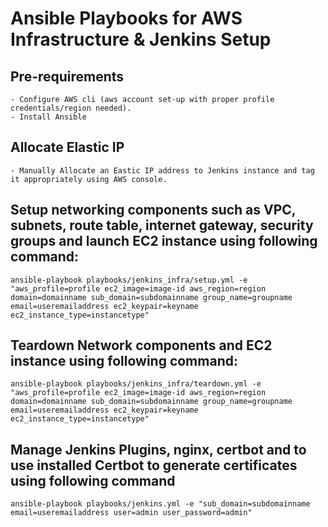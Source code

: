 # Ansible Playbooks for AWS Infrastructure & Jenkins Setup
## Pre-requirements
```shell
- Configure AWS cli (aws account set-up with proper profile credentials/region needed).
- Install Ansible
```
## Allocate Elastic IP
```shell
- Manually Allocate an Eastic IP address to Jenkins instance and tag it appropriately using AWS console.
```
## Setup networking components such as VPC, subnets, route table, internet gateway, security groups and launch EC2 instance using following command:
```shell
ansible-playbook playbooks/jenkins_infra/setup.yml -e "aws_profile=profile ec2_image=image-id aws_region=region domain=domainname sub_domain=subdomainname group_name=groupname email=useremailaddress ec2_keypair=keyname ec2_instance_type=instancetype"
```
## Teardown Network components and EC2 instance using following command:
```shell
ansible-playbook playbooks/jenkins_infra/teardown.yml -e "aws_profile=profile ec2_image=image-id aws_region=region domain=domainname sub_domain=subdomainname group_name=groupname email=useremailaddress ec2_keypair=keyname ec2_instance_type=instancetype"
```
## Manage Jenkins Plugins, nginx, certbot and to use installed Certbot to generate certificates using following command
```shell
ansible-playbook playbooks/jenkins.yml -e "sub_domain=subdomainname email=useremailaddress user=admin user_password=admin"
```